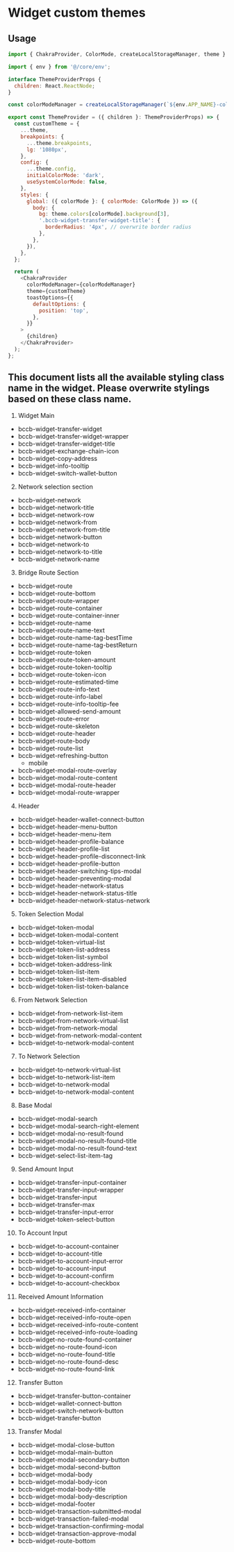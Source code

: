 # Widget custom themes

## Usage

```javascript
import { ChakraProvider, ColorMode, createLocalStorageManager, theme } from '@bnb-chain/space';

import { env } from '@/core/env';

interface ThemeProviderProps {
  children: React.ReactNode;
}

const colorModeManager = createLocalStorageManager(`${env.APP_NAME}-color-mode`);

export const ThemeProvider = ({ children }: ThemeProviderProps) => {
  const customTheme = {
    ...theme,
    breakpoints: {
      ...theme.breakpoints,
      lg: '1080px',
    },
    config: {
      ...theme.config,
      initialColorMode: 'dark',
      useSystemColorMode: false,
    },
    styles: {
      global: ({ colorMode }: { colorMode: ColorMode }) => ({
        body: {
          bg: theme.colors[colorMode].background[3],
          '.bccb-widget-transfer-widget-title': {
            borderRadius: '4px', // overwrite border radius
          },
        },
      }),
    },
  };

  return (
    <ChakraProvider
      colorModeManager={colorModeManager}
      theme={customTheme}
      toastOptions={{
        defaultOptions: {
          position: 'top',
        },
      }}
    >
      {children}
    </ChakraProvider>
  );
};
```

## This document lists all the available styling class name in the widget. Please overwrite stylings based on these class name.

1. Widget Main

- bccb-widget-transfer-widget
- bccb-widget-transfer-widget-wrapper
- bccb-widget-transfer-widget-title
- bccb-widget-exchange-chain-icon
- bccb-widget-copy-address
- bccb-widget-info-tooltip
- bccb-widget-switch-wallet-button

2. Network selection section

- bccb-widget-network
- bccb-widget-network-title
- bccb-widget-network-row
- bccb-widget-network-from
- bccb-widget-network-from-title
- bccb-widget-network-button
- bccb-widget-network-to
- bccb-widget-network-to-title
- bccb-widget-network-name

3. Bridge Route Section

- bccb-widget-route
- bccb-widget-route-bottom
- bccb-widget-route-wrapper
- bccb-widget-route-container
- bccb-widget-route-container-inner
- bccb-widget-route-name
- bccb-widget-route-name-text
- bccb-widget-route-name-tag-bestTime
- bccb-widget-route-name-tag-bestReturn
- bccb-widget-route-token
- bccb-widget-route-token-amount
- bccb-widget-route-token-tooltip
- bccb-widget-route-token-icon
- bccb-widget-route-estimated-time
- bccb-widget-route-info-text
- bccb-widget-route-info-label
- bccb-widget-route-info-tooltip-fee
- bccb-widget-allowed-send-amount
- bccb-widget-route-error
- bccb-widget-route-skeleton
- bccb-widget-route-header
- bccb-widget-route-body
- bccb-widget-route-list
- bccb-widget-refreshing-button
  - mobile
- bccb-widget-modal-route-overlay
- bccb-widget-modal-route-content
- bccb-widget-modal-route-header
- bccb-widget-modal-route-wrapper

4. Header

- bccb-widget-header-wallet-connect-button
- bccb-widget-header-menu-button
- bccb-widget-header-menu-item
- bccb-widget-header-profile-balance
- bccb-widget-header-profile-list
- bccb-widget-header-profile-disconnect-link
- bccb-widget-header-profile-button
- bccb-widget-header-switching-tips-modal
- bccb-widget-header-preventing-modal
- bccb-widget-header-network-status
- bccb-widget-header-network-status-title
- bccb-widget-header-network-status-network

5. Token Selection Modal

- bccb-widget-token-modal
- bccb-widget-token-modal-content
- bccb-widget-token-virtual-list
- bccb-widget-token-list-address
- bccb-widget-token-list-symbol
- bccb-widget-token-address-link
- bccb-widget-token-list-item
- bccb-widget-token-list-item-disabled
- bccb-widget-token-list-token-balance

6. From Network Selection

- bccb-widget-from-network-list-item
- bccb-widget-from-network-virtual-list
- bccb-widget-from-network-modal
- bccb-widget-from-network-modal-content
- bccb-widget-to-network-modal-content

7. To Network Selection

- bccb-widget-to-network-virtual-list
- bccb-widget-to-network-list-item
- bccb-widget-to-network-modal
- bccb-widget-to-network-modal-content

8. Base Modal

- bccb-widget-modal-search
- bccb-widget-modal-search-right-element
- bccb-widget-modal-no-result-found
- bccb-widget-modal-no-result-found-title
- bccb-widget-modal-no-result-found-text
- bccb-widget-select-list-item-tag

9. Send Amount Input

- bccb-widget-transfer-input-container
- bccb-widget-transfer-input-wrapper
- bccb-widget-transfer-input
- bccb-widget-transfer-max
- bccb-widget-transfer-input-error
- bccb-widget-token-select-button

10. To Account Input

- bccb-widget-to-account-container
- bccb-widget-to-account-title
- bccb-widget-to-account-input-error
- bccb-widget-to-account-input
- bccb-widget-to-account-confirm
- bccb-widget-to-account-checkbox

11. Received Amount Information

- bccb-widget-received-info-container
- bccb-widget-received-info-route-open
- bccb-widget-received-info-route-content
- bccb-widget-received-info-route-loading
- bccb-widget-no-route-found-container
- bccb-widget-no-route-found-icon
- bccb-widget-no-route-found-title
- bccb-widget-no-route-found-desc
- bccb-widget-no-route-found-link

12. Transfer Button

- bccb-widget-transfer-button-container
- bccb-widget-wallet-connect-button
- bccb-widget-switch-network-button
- bccb-widget-transfer-button

13. Transfer Modal

- bccb-widget-modal-close-button
- bccb-widget-modal-main-button
- bccb-widget-modal-secondary-button
- bccb-widget-modal-second-button
- bccb-widget-modal-body
- bccb-widget-modal-body-icon
- bccb-widget-modal-body-title
- bccb-widget-modal-body-description
- bccb-widget-modal-footer
- bccb-widget-transaction-submitted-modal
- bccb-widget-transaction-failed-modal
- bccb-widget-transaction-confirming-modal
- bccb-widget-transaction-approve-modal
- bccb-widget-route-bottom
